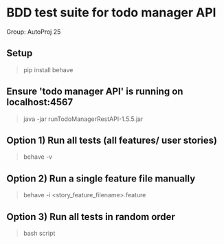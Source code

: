 # BDD test suite for todo manager API

Group: AutoProj 25

## Setup
> pip install behave

## Ensure 'todo manager API' is running on localhost:4567
> java -jar runTodoManagerRestAPI-1.5.5.jar

## Option 1) Run all tests (all features/ user stories)
> behave -v

## Option 2) Run a single feature file manually
> behave -i <story_feature_filename>.feature

## Option 3) Run all tests in random order
> bash script
